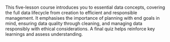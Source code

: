This five-lesson course introduces you to essential data concepts, covering the full data lifecycle from creation to efficient and responsible management. It emphasises the importance of planning with end goals in mind, ensuring data quality through cleaning, and managing data responsibly with ethical considerations. A final quiz helps reinforce key learnings and assess understanding.
